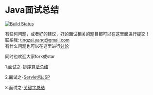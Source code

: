 # Java面试总结

[![Build Status](https://travis-ci.org/joyang1/JavaInterview.svg?branch=master)](https://travis-ci.org/joyang1/JavaInterview)

有任何问题，或者好的建议，好的面试相关的题目都可以在这里面进行提交！<br/>
联系我: tingzai.yang@gmail.com<br/>
有什么问题也可以在这里进行[讨论](https://github.com/joyang1/JavaInterview/issues/1)

同时也欢迎大家fork或star

1.面试之-[排序算法总结](SortPro)

2.面试之-[Servlet和JSP]()

3.面试之-[关键字总结](KeyWords)
